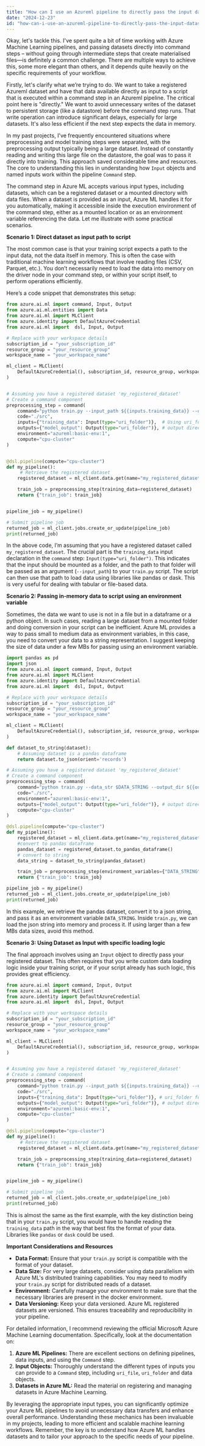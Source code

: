 ```yaml
---
title: "How can I use an Azureml pipeline to directly pass the input dataset to a command step?"
date: "2024-12-23"
id: "how-can-i-use-an-azureml-pipeline-to-directly-pass-the-input-dataset-to-a-command-step"
---
```


Okay, let's tackle this. I've spent quite a bit of time working with Azure Machine Learning pipelines, and passing datasets directly into command steps – without going through intermediate steps that create materialised files—is definitely a common challenge. There are multiple ways to achieve this, some more elegant than others, and it depends quite heavily on the specific requirements of your workflow.

Firstly, let's clarify what we’re trying to do. We want to take a registered Azureml dataset and have that data available directly as input to a script that is executed within a command step in an Azureml pipeline. The critical point here is "directly." We want to avoid unnecessary writes of the dataset to persistent storage (like a datastore) before the command step runs. That write operation can introduce significant delays, especially for large datasets. It's also less efficient if the next step expects the data in memory.

In my past projects, I've frequently encountered situations where preprocessing and model training steps were separated, with the preprocessing output typically being a large dataset. Instead of constantly reading and writing this large file on the datastore, the goal was to pass it directly into training. This approach saved considerable time and resources. The core to understanding this lies in understanding how `Input` objects and named inputs work within the pipeline `Command` step.

The command step in Azure ML accepts various input types, including datasets, which can be a registered dataset or a mounted directory with data files. When a dataset is provided as an input, Azure ML handles it for you automatically, making it accessible inside the execution environment of the command step, either as a mounted location or as an environment variable referencing the data. Let me illustrate with some practical scenarios.

**Scenario 1: Direct dataset as input path to script**

The most common case is that your training script expects a path to the input data, not the data itself in memory. This is often the case with traditional machine learning workflows that involve reading files (CSV, Parquet, etc.). You don’t necessarily need to load the data into memory on the driver node in your command step, or within your script itself, to perform operations efficiently.

Here’s a code snippet that demonstrates this setup:

```python
from azure.ai.ml import command, Input, Output
from azure.ai.ml.entities import Data
from azure.ai.ml import MLClient
from azure.identity import DefaultAzureCredential
from azure.ai.ml import  dsl, Input, Output

# Replace with your workspace details
subscription_id = "your_subscription_id"
resource_group = "your_resource_group"
workspace_name = "your_workspace_name"

ml_client = MLClient(
    DefaultAzureCredential(), subscription_id, resource_group, workspace_name
)


# Assuming you have a registered dataset 'my_registered_dataset'
# Create a command component
preprocessing_step = command(
    command="python train.py --input_path ${{inputs.training_data}} --output_dir ${{outputs.model_output}}",
    code="./src",
    inputs={"training_data": Input(type="uri_folder")},  # Using uri_folder for a path
    outputs={"model_output": Output(type="uri_folder")}, # output directory
    environment="azureml:basic-env:1",
    compute="cpu-cluster"
)


@dsl.pipeline(compute="cpu-cluster")
def my_pipeline():
     # Retrieve the registered dataset
    registered_dataset = ml_client.data.get(name="my_registered_dataset", version=1)

    train_job = preprocessing_step(training_data=registered_dataset)
    return {"train_job": train_job}


pipeline_job = my_pipeline()

# Submit pipeline job
returned_job = ml_client.jobs.create_or_update(pipeline_job)
print(returned_job)

```

In the above code, I’m assuming that you have a registered dataset called `my_registered_dataset`. The crucial part is the `training_data` input declaration in the `command` step: `Input(type="uri_folder")`. This indicates that the input should be mounted as a folder, and the path to that folder will be passed as an argument (`--input_path`) to your `train.py` script. The script can then use that path to load data using libraries like pandas or dask. This is very useful for dealing with tabular or file-based data.

**Scenario 2: Passing in-memory data to script using an environment variable**

Sometimes, the data we want to use is not in a file but in a dataframe or a python object. In such cases, reading a large dataset from a mounted folder and doing conversion in your script can be inefficient. Azure ML provides a way to pass small to medium data as environment variables, in this case, you need to convert your data to a string representation. I suggest keeping the size of data under a few MBs for passing using an environment variable.

```python
import pandas as pd
import json
from azure.ai.ml import command, Input, Output
from azure.ai.ml import MLClient
from azure.identity import DefaultAzureCredential
from azure.ai.ml import  dsl, Input, Output

# Replace with your workspace details
subscription_id = "your_subscription_id"
resource_group = "your_resource_group"
workspace_name = "your_workspace_name"

ml_client = MLClient(
    DefaultAzureCredential(), subscription_id, resource_group, workspace_name
)

def dataset_to_string(dataset):
    # Assuming dataset is a pandas dataframe
    return dataset.to_json(orient='records')

# Assuming you have a registered dataset 'my_registered_dataset'
# Create a command component
preprocessing_step = command(
    command="python train.py --data_str $DATA_STRING --output_dir ${{outputs.model_output}}",
    code="./src",
    environment="azureml:basic-env:1",
    outputs={"model_output": Output(type="uri_folder")}, # output directory
    compute="cpu-cluster"
)

@dsl.pipeline(compute="cpu-cluster")
def my_pipeline():
    registered_dataset = ml_client.data.get(name="my_registered_dataset", version=1)
    #convert to pandas dataframe
    pandas_dataset = registered_dataset.to_pandas_dataframe()
    # convert to string
    data_string = dataset_to_string(pandas_dataset)

    train_job = preprocessing_step(environment_variables={"DATA_STRING": data_string})
    return {"train_job": train_job}

pipeline_job = my_pipeline()
returned_job = ml_client.jobs.create_or_update(pipeline_job)
print(returned_job)

```

In this example, we retrieve the pandas dataset, convert it to a json string, and pass it as an environment variable `DATA_STRING`. Inside `train.py`, we can load the json string into memory and process it. If using larger than a few MBs data sizes, avoid this method.

**Scenario 3: Using Dataset as Input with specific loading logic**

The final approach involves using an `Input` object to directly pass your registered dataset. This often requires that you write custom data loading logic inside your training script, or if your script already has such logic, this provides great efficiency.

```python
from azure.ai.ml import command, Input, Output
from azure.ai.ml import MLClient
from azure.identity import DefaultAzureCredential
from azure.ai.ml import  dsl, Input, Output

# Replace with your workspace details
subscription_id = "your_subscription_id"
resource_group = "your_resource_group"
workspace_name = "your_workspace_name"

ml_client = MLClient(
    DefaultAzureCredential(), subscription_id, resource_group, workspace_name
)


# Assuming you have a registered dataset 'my_registered_dataset'
# Create a command component
preprocessing_step = command(
    command="python train.py --input_path ${{inputs.training_data}} --output_dir ${{outputs.model_output}}",
    code="./src",
    inputs={"training_data": Input(type="uri_folder")}, # uri_folder for a path
    outputs={"model_output": Output(type="uri_folder")}, # output directory
    environment="azureml:basic-env:1",
    compute="cpu-cluster"
)

@dsl.pipeline(compute="cpu-cluster")
def my_pipeline():
     # Retrieve the registered dataset
    registered_dataset = ml_client.data.get(name="my_registered_dataset", version=1)

    train_job = preprocessing_step(training_data=registered_dataset)
    return {"train_job": train_job}


pipeline_job = my_pipeline()

# Submit pipeline job
returned_job = ml_client.jobs.create_or_update(pipeline_job)
print(returned_job)
```

This is almost the same as the first example, with the key distinction being that in your `train.py` script, you would have to handle reading the `training_data` path in the way that best fits the format of your data. Libraries like `pandas` or `dask` could be used.

**Important Considerations and Resources**

*   **Data Format:** Ensure that your `train.py` script is compatible with the format of your dataset.
*   **Data Size:** For very large datasets, consider using data parallelism with Azure ML's distributed training capabilities. You may need to modify your `train.py` script for distributed reads of a dataset.
*   **Environment:** Carefully manage your environment to make sure that the necessary libraries are present in the docker environment.
*   **Data Versioning:** Keep your data versioned. Azure ML registered datasets are versioned. This ensures traceability and reproducibility in your pipeline.

For detailed information, I recommend reviewing the official Microsoft Azure Machine Learning documentation. Specifically, look at the documentation on:

1.  **Azure ML Pipelines:** There are excellent sections on defining pipelines, data inputs, and using the `Command` step.
2.  **Input Objects:** Thoroughly understand the different types of inputs you can provide to a `Command` step, including `uri_file`, `uri_folder` and data objects.
3.  **Datasets in Azure ML:** Read the material on registering and managing datasets in Azure Machine Learning.

By leveraging the appropriate input types, you can significantly optimize your Azure ML pipelines to avoid unnecessary data transfers and enhance overall performance. Understanding these mechanics has been invaluable in my projects, leading to more efficient and scalable machine learning workflows. Remember, the key is to understand how Azure ML handles datasets and to tailor your approach to the specific needs of your pipeline.
